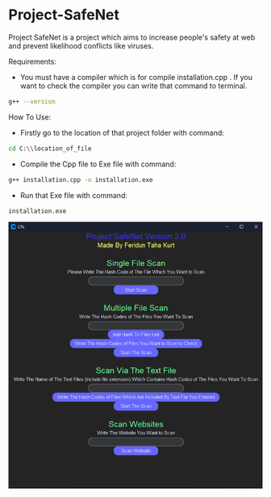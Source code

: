 # Project-SafeNet
Project SafeNet is a project which aims to increase people's safety at web and prevent likelihood conflicts like viruses.

Requirements:
- You must have a compiler which is for compile installation.cpp . If you want to check the compiler you can write that command to terminal.
```sh
g++ --version
```
How To Use:
- Firstly go to the location of that project folder with command:
```sh
cd C:\\location_of_file
```
- Compile the Cpp file to Exe file with command:
```sh
g++ installation.cpp -o installation.exe
```
- Run that Exe file with command:
```sh
installation.exe
```  
![Proje Görseli](tool_photo.png)
